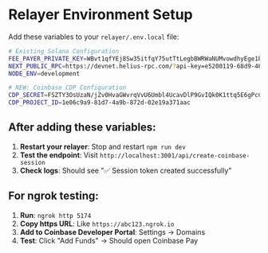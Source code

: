 # Relayer Environment Setup

Add these variables to your `relayer/.env.local` file:

```bash
# Existing Solana Configuration
FEE_PAYER_PRIVATE_KEY=WBvt1qfYEj8Sw35itfqY75utTtLegbBWRWaNUMvowdhyEge1bc1n2fJAcCSedGkDSA2cu5JutoKKZvaX1BU4Vcr
NEXT_PUBLIC_RPC=https://devnet.helius-rpc.com/?api-key=e5200119-68d9-4632-b33c-7d96f94af422
NODE_ENV=development

# NEW: Coinbase CDP Configuration
CDP_SECRET=FSZTY3OsUzaN/jZv0HvaGWvrqVvU6Umbl4UcavDlP9GvIQk0K1ttq5E6gPcCfSR7ihS84UFxOnv5bYzOBz4A/g==
CDP_PROJECT_ID=1e06c9a9-81d7-4a9b-872d-02e19a371aac
```

## After adding these variables:

1. **Restart your relayer**: Stop and restart `npm run dev`
2. **Test the endpoint**: Visit `http://localhost:3001/api/create-coinbase-session` 
3. **Check logs**: Should see "✅ Session token created successfully"

## For ngrok testing:

1. **Run**: `ngrok http 5174`
2. **Copy https URL**: Like `https://abc123.ngrok.io`
3. **Add to Coinbase Developer Portal**: Settings → Domains
4. **Test**: Click "Add Funds" → Should open Coinbase Pay 